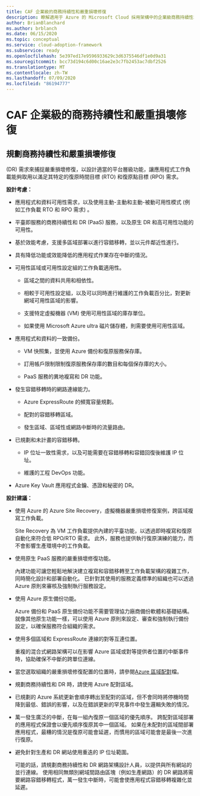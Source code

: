 ```yaml
---
title: CAF 企業級的商務持續性和嚴重損壞修復
description: 瞭解適用于 Azure 的 Microsoft Cloud 採用架構中的企業級商務持續性和嚴重損壞修復。
author: BrianBlanchard
ms.author: brblanch
ms.date: 06/15/2020
ms.topic: conceptual
ms.service: cloud-adoption-framework
ms.subservice: ready
ms.openlocfilehash: 5e397ed17e9596933629c3d6375546df1e0d9a31
ms.sourcegitcommit: bcc73d194c6d00c16ae2e3c7fb2453ac7dbf2526
ms.translationtype: MT
ms.contentlocale: zh-TW
ms.lasthandoff: 07/09/2020
ms.locfileid: "86194777"
---
```

# <a name="caf-enterprise-scale-business-continuity-and-disaster-recovery"></a>CAF 企業級的商務持續性和嚴重損壞修復

## <a name="planning-for-business-continuity-and-disaster-recovery"></a>規劃商務持續性和嚴重損壞修復

 (DR) 需求來捕捉嚴重損壞修復，以設計適當的平台層級功能，讓應用程式工作負載能夠取用以滿足其特定的復原時間目標 (RTO) 和復原點目標 (RPO) 需求。

**設計考慮：**

- 應用程式和資料可用性需求，以及使用主動-主動和主動-被動可用性模式 (例如工作負載 RTO 和 RPO 需求) 。

- 平臺即服務的商務持續性和 DR (PaaS) 服務，以及原生 DR 和高可用性功能的可用性。

- 基於效能考慮，支援多區域部署以進行容錯移轉，並以元件鄰近性進行。

- 具有降低功能或效能降低的應用程式作業存在中斷的情況。

- 可用性區域或可用性設定組的工作負載適用性。

  - 區域之間的資料共用和相依性。

  - 相較于可用性設定組，以及可以同時進行維護的工作負載百分比，對更新網域可用性區域的影響。

  - 支援特定虛擬機器 (VM) 使用可用性區域的庫存單位。

  - 如果使用 Microsoft Azure ultra 磁片儲存體，則需要使用可用性區域。

- 應用程式和資料的一致備份。

  - VM 快照集，並使用 Azure 備份和復原服務保存庫。

  - 訂用帳戶限制限制復原服務保存庫的數目和每個保存庫的大小。

  - PaaS 服務的異地複寫和 DR 功能。

- 發生容錯移轉時的網路連線能力。

  - Azure ExpressRoute 的頻寬容量規劃。

  - 配對的容錯移轉區域。

  - 發生區域、區域性或網路中斷時的流量路由。

- 已規劃和未計畫的容錯移轉。

  - IP 位址一致性需求，以及可能需要在容錯移轉和容錯回復後維護 IP 位址。

  - 維護的工程 DevOps 功能。

- Azure Key Vault 應用程式金鑰、憑證和秘密的 DR。

**設計建議：**

- 使用 Azure 的 Azure Site Recovery，虛擬機器嚴重損壞修復案例，跨區域複寫工作負載。

  Site Recovery 為 VM 工作負載提供內建的平臺功能，以透過即時複寫和復原自動化來符合低 RPO/RTO 需求。 此外，服務也提供執行復原演練的能力，而不會影響生產環境中的工作負載。

- 使用原生 PaaS 服務的嚴重損壞修復功能。

  內建功能可讓您輕鬆地解決建立複寫和容錯移轉至工作負載架構的複雜工作，同時簡化設計和部署自動化。 已針對其使用的服務定義標準的組織也可以透過 Azure 原則來審核及強制執行服務設定。

- 使用 Azure 原生備份功能。

  Azure 備份和 PaaS 原生備份功能不需要管理協力廠商備份軟體和基礎結構。 就像其他原生功能一樣，可以使用 Azure 原則來設定、審查和強制執行備份設定，以確保服務符合組織的需求。

- 使用多個區域和 ExpressRoute 連線的對等互連位置。

  重複的混合式網路架構可以在影響 Azure 區域或對等提供者位置的中斷事件時，協助確保不中斷的跨單位連線。

- 當您選取組織的嚴重損壞修復配置的位置時，請參閱[Azure 區域配對](https://docs.microsoft.com/azure/best-practices-availability-paired-regions)檔。

- 規劃商務持續性和 DR 時，請使用 Azure 配對區域。

- 已規劃的 Azure 系統更新會順序轉出至配對的區域，但不會同時將停機時間降到最低、錯誤的影響，以及在錯誤更新的罕見事件中發生邏輯失敗的情況。

- 萬一發生廣泛的中斷，在每一組內復原一個區域的優先順序。 跨配對區域部署的應用程式保證會以優先順序復原其中一個區域。 如果在未配對的區域間部署應用程式，最糟的情況是復原可能會延遲，而慣用的區域可能會是最後一次進行復原。

- 避免針對生產和 DR 網站使用重迭的 IP 位址範圍。

  可能的話，請規劃商務持續性和 DR 網路架構設計人員，以提供與所有網站的並行連線。 使用相同無類別網域間路由區塊（例如生產網路）的 DR 網路將需要網路容錯移轉程式，萬一發生中斷時，可能會使應用程式容錯移轉複雜化並延遲。
